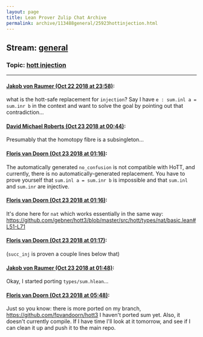 ```yaml
---
layout: page
title: Lean Prover Zulip Chat Archive 
permalink: archive/113488general/25923hottinjection.html
---
```


## Stream: [general](index.html)
### Topic: [hott injection](25923hottinjection.html)

---

#### [Jakob von Raumer (Oct 22 2018 at 23:58)](https://leanprover.zulipchat.com/#narrow/stream/113488-general/topic/hott%20injection/near/136298806):
what is the hott-safe replacement for `injection`? Say I have `e : sum.inl a = sum.inr b` in the context and want to solve the goal by pointing out that contradiction...

#### [David Michael Roberts (Oct 23 2018 at 00:44)](https://leanprover.zulipchat.com/#narrow/stream/113488-general/topic/hott%20injection/near/136301319):
Presumably that the homotopy fibre is a subsingleton...

#### [Floris van Doorn (Oct 23 2018 at 01:16)](https://leanprover.zulipchat.com/#narrow/stream/113488-general/topic/hott%20injection/near/136302873):
The automatically generated `no_confusion` is not compatible with HoTT, and currently, there is no automatically-generated replacement. You have to prove yourself that `sum.inl a = sum.inr b` is impossible and that `sum.inl` and `sum.inr` are injective.

#### [Floris van Doorn (Oct 23 2018 at 01:16)](https://leanprover.zulipchat.com/#narrow/stream/113488-general/topic/hott%20injection/near/136302884):
It's done here for `nat` which works essentially in the same way: https://github.com/gebner/hott3/blob/master/src/hott/types/nat/basic.lean#L51-L71

#### [Floris van Doorn (Oct 23 2018 at 01:17)](https://leanprover.zulipchat.com/#narrow/stream/113488-general/topic/hott%20injection/near/136302902):
(`succ_inj` is proven a couple lines below that)

#### [Jakob von Raumer (Oct 23 2018 at 01:48)](https://leanprover.zulipchat.com/#narrow/stream/113488-general/topic/hott%20injection/near/136304626):
Okay, I started porting `types/sum.hlean`...

#### [Floris van Doorn (Oct 23 2018 at 05:48)](https://leanprover.zulipchat.com/#narrow/stream/113488-general/topic/hott%20injection/near/136313121):
Just so you know: there is more ported on my branch, https://github.com/fpvandoorn/hott3
I haven't ported sum yet. Also, it doesn't currently compile. If I have time I'll look at it tomorrow, and see if I can clean it up and push it to the main repo.

